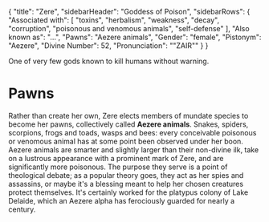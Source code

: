{
	"title": "Zere",
	"sidebarHeader": "Goddess of Poison",
	"sidebarRows": {
		"Associated with": [ "toxins", "herbalism", "weakness", "decay", "corruption", "poisonous and venomous animals", "self-defense" ],
		"Also known as": "...",
		"Pawns": "Aezere animals",
		"Gender": "female",
		"Pistonym": "Aezere",
		"Divine Number": 52,
		"Pronunciation": "\"ZAIR\""
	}
}

One of very few gods known to kill humans without warning.

# Pawns

Rather than create her own, Zere elects members of mundate species to become her pawns, collectively called **Aezere animals**. Snakes, spiders, scorpions, frogs and toads, wasps and bees: every conceivable poisonous or venomous animal has at some point been observed under her boon. Aezere animals are smarter and slightly larger than their non-divine ilk, take on a lustrous appearance with a prominent mark of Zere, and are significantly more poisonous. The purpose they serve is a point of theological debate; as a popular theory goes, they act as her spies and assassins, or maybe it's a blessing meant to help her chosen creatures protect themselves. It's certainly worked for the platypus colony of Lake Delaide, which an Aezere alpha has ferociously guarded for nearly a century.